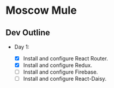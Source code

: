 # Moscow Mule

## Dev Outline

- Day 1:

  - [x] Install and configure React Router.
  - [x] Install and configure Redux.
  - [ ] Install and configure Firebase.
  - [ ] Install and configure React-Daisy.
